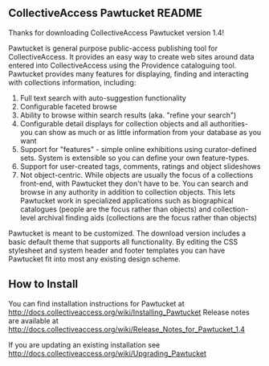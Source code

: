 CollectiveAccess Pawtucket README
---------------------------------

Thanks for downloading CollectiveAccess Pawtucket version 1.4!

Pawtucket is general purpose public-access publishing tool for
CollectiveAccess. It provides an easy way to create web sites around data
entered into CollectiveAccess using the Providence cataloguing tool. Pawtucket
provides many features for displaying, finding and interacting with
collections information, including:

   1. Full text search with auto-suggestion functionality
   2. Configurable faceted browse
   3. Ability to browse within search results (aka. "refine your search")
   4. Configurable detail displays for collection objects and all authorities-
you can show as much or as little information from your database as you want
   5. Support for "features" - simple online exhibitions using curator-defined
sets. System is extensible so you can define your own feature-types.
   6. Support for user-created tags, comments, ratings and object slideshows
   7. Not object-centric. While objects are usually the focus of a collections
front-end, with Pawtucket they don't have to be. You can search and browse in
any authority in addition to collection objects. This lets Pawtucket work in
specialized applications such as biographical catalogues (people are the focus
rather than objects) and collection-level archival finding aids (collections
are the focus rather than objects) 

Pawtucket is meant to be customized. The download version includes a basic
default theme that supports all functionality. By
editing the CSS stylesheet and system header and footer templates you can have
Pawtucket fit into most any existing design scheme. 


How to Install
--------------
You can find installation instructions for Pawtucket at http://docs.collectiveaccess.org/wiki/Installing_Pawtucket
Release notes are available at http://docs.collectiveaccess.org/wiki/Release_Notes_for_Pawtucket_1.4

If you are updating an existing installation see http://docs.collectiveaccess.org/wiki/Upgrading_Pawtucket
